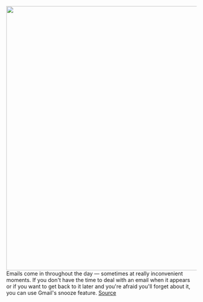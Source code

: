 <img src='https://cdn.vox-cdn.com/thumbor/NR8_QvoPfi1CEvRSl4GZfZSO8ug=/0x0:2748x1702/1200x800/filters:focal(1155x632:1593x1070)/cdn.vox-cdn.com/uploads/chorus_image/image/67055282/1193598790.jpg.0.jpg' width='700px' /><br/>
Emails come in throughout the day — sometimes at really inconvenient moments. If you don't have the time to deal with an email when it appears or if you want to get back to it later and you're afraid you'll forget about it, you can use Gmail's snooze feature.
<a href='https://www.theverge.com/21323049/snooze-emails-inbox-reminder-messages-how-to-later-time'> Source <a/>